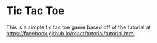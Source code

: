 # Tic Tac Toe
This is a simple tic tac toe game based off of the tutorial at https://facebook.github.io/react/tutorial/tutorial.html .